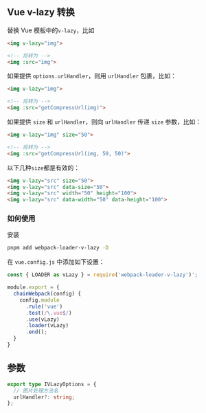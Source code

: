 ## Vue v-lazy 转换

替换 Vue 模板中的`v-lazy`，比如

```html
<img v-lazy="img">

<!-- 将转为 -->
<img :src="img">
```

如果提供 `options.urlHandler`，则用 `urlHandler` 包裹，比如：

```html
<img v-lazy="img"> 

<!-- 将转为 -->
<img :src="getCompressUrl(img)">
```

如果提供 `size` 和 `urlHandler`，则向 `urlHandler` 传递 `size` 参数，比如：

```html
<img v-lazy="img" size="50">

<!-- 将转为 -->
<img :src="getCompressUrl(img, 50, 50)">
```


以下几种`size`都是有效的：

```html
<img v-lazy="src" size="50">
<img v-lazy="src" data-size="50">
<img v-lazy="src" width="50" height="100">
<img v-lazy="src" data-width="50" data-height="100">
```


### 如何使用

安装

```bash
pnpm add webpack-loader-v-lazy -D
```

在 `vue.config.js` 中添加如下设置：

```js
const { LOADER as vLazy } = require('webpack-loader-v-lazy')';

module.export = {
  chainWebpack(config) {
    config.module
      .rule('vue')
      .test(/\.vue$/)
      .use(vLazy)
      .loader(vLazy)
      .end();
  }
}
```

## 参数

```ts
export type IVLazyOptions = {
  // 图片处理方法名
  urlHandler?: string;
};
```